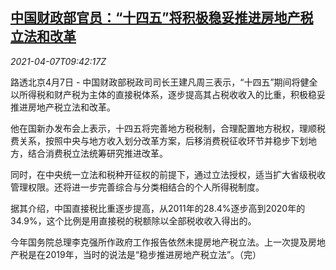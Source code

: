 <!--1617789662000-->
[中国财政部官员：“十四五”将积极稳妥推进房地产税立法和改革](https://cn.reuters.com/article/china-house-tax-reform-0407-idCNKBS2BU17G)
------

<div><i>2021-04-07T09:42:17Z</i></div><p>路透北京4月7日 - 中国财政部税政司司长王建凡周三表示，“十四五”期间将健全以所得税和财产税为主体的直接税体系，逐步提高其占税收收入的比重，积极稳妥推进房地产税立法和改革。</p><p>他在国新办发布会上表示，十四五将完善地方税税制，合理配置地方税权，理顺税费关系，按照中央与地方收入划分改革方案，后移消费税征收环节并稳步下划地方，结合消费税立法统筹研究推进改革。</p><p>同时，在中央统一立法和税种开征权的前提下，通过立法授权，适当扩大省级税收管理权限。还将进一步完善综合与分类相结合的个人所得税制度。</p><p>据其介绍，中国直接税比重逐步提高，从2011年的28.4%逐步高到2020年的34.9%，这个比例是用直接税的税额除以全部税收收入得出的。</p><p>今年国务院总理李克强所作政府工作报告依然未提房地产税立法。上一次提及房地产税是在2019年，当时的说法是“稳步推进房地产税立法”。（完）</p>
